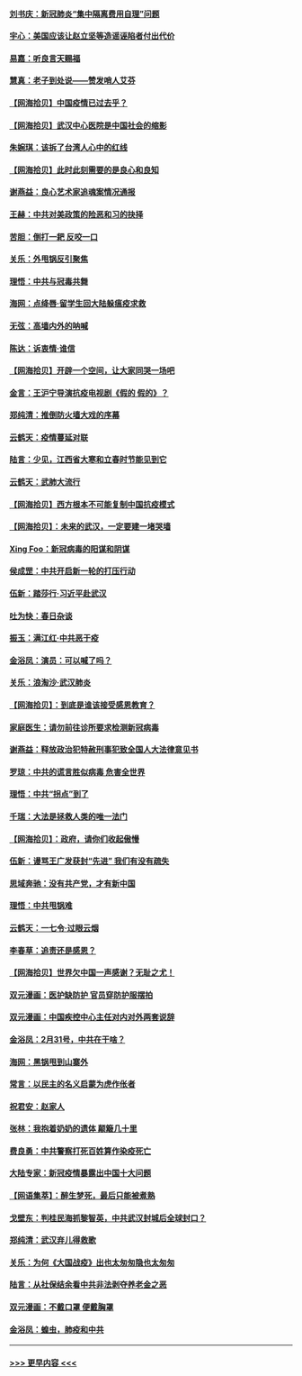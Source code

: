 #### [刘书庆：新冠肺炎“集中隔离费用自理”问题](../pages/nsc993/n11950783.md?t=03190602) 
#### [宇心：美国应该让赵立坚等造谣诬陷者付出代价](../pages/nsc993/n11950309.md?t=03190602) 
#### [易嘉：听良言天赐福](../pages/nsc993/n11949334.md?t=03190602) 
#### [慧真：老子到处说——赞发哨人艾芬](../pages/nsc993/n11949274.md?t=03190602) 
#### [【网海拾贝】中国疫情已过去乎？](../pages/nsc993/n11949052.md?t=03190602) 
#### [【网海拾贝】武汉中心医院是中国社会的缩影](../pages/nsc993/n11946574.md?t=03190602) 
#### [朱婉琪：该拆了台湾人心中的红线](../pages/nsc993/n11946959.md?t=03190602) 
#### [【网海拾贝】此时此刻需要的是良心和良知](../pages/nsc993/n11945471.md?t=03190602) 
#### [谢燕益：良心艺术家追魂案情况通报](../pages/nsc993/n11945327.md?t=03190602) 
#### [王赫：中共对美政策的险恶和习的抉择](../pages/nsc993/n11944942.md?t=03190602) 
#### [苦胆：倒打一耙 反咬一口](../pages/nsc993/n11944542.md?t=03190602) 
#### [关乐：外甩锅反引聚焦](../pages/nsc993/n11944211.md?t=03190602) 
#### [理悟：中共与冠毒共舞](../pages/nsc993/n11944197.md?t=03190602) 
#### [海网：点绛唇‧留学生回大陆躲瘟疫求救](../pages/nsc993/n11944043.md?t=03190602) 
#### [无弦：高墙内外的呐喊](../pages/nsc993/n11943684.md?t=03190602) 
#### [陈达：诉衷情·谁信](../pages/nsc993/n11942899.md?t=03190602) 
#### [【网海拾贝】开辟一个空间，让大家同哭一场吧](../pages/nsc993/n11942165.md?t=03190602) 
#### [金言：王沪宁导演抗疫电视剧《假的 假的》？](../pages/nsc993/n11941510.md?t=03190602) 
#### [郑纯清：推倒防火墙大戏的序幕](../pages/nsc993/n11940838.md?t=03190602) 
#### [云鹤天：疫情蔓延对联](../pages/nsc993/n11940579.md?t=03190602) 
#### [陆言：少见，江西省大寒和立春时节能见到它](../pages/nsc993/n11939983.md?t=03190602) 
#### [云鹤天：武肺大流行](../pages/nsc993/n11939902.md?t=03190602) 
#### [【网海拾贝】西方根本不可能复制中国抗疫模式](../pages/nsc993/n11939725.md?t=03190602) 
#### [【网海拾贝】：未来的武汉，一定要建一堵哭墙](../pages/nsc993/n11938684.md?t=03190602) 
#### [Xing Foo：新冠病毒的阳谋和阴谋](../pages/nsc993/n11936086.md?t=03190602) 
#### [侯成罡：中共开启新一轮的打压行动](../pages/nsc993/n11935730.md?t=03190602) 
#### [伍新：踏莎行‧习近平赴武汉](../pages/nsc993/n11935157.md?t=03190602) 
#### [吐为快：春日杂谈](../pages/nsc993/n11934776.md?t=03190602) 
#### [振玉：满江红‧中共恶于疫](../pages/nsc993/n11934647.md?t=03190602) 
#### [金浴凤：演员：可以喊了吗？](../pages/nsc993/n11934602.md?t=03190602) 
#### [关乐：浪淘沙·武汉肺炎](../pages/nsc993/n11931792.md?t=03190602) 
#### [【网海拾贝】：到底是谁该接受感恩教育？](../pages/nsc993/n11931552.md?t=03190602) 
#### [家庭医生：请勿前往诊所要求检测新冠病毒](../pages/nsc993/n11929190.md?t=03190602) 
#### [谢燕益：释放政治犯特赦刑事犯致全国人大法律意见书](../pages/nsc993/n11928978.md?t=03190602) 
#### [罗琼：中共的谎言胜似病毒 危害全世界](../pages/nsc993/n11922636.md?t=03190602) 
#### [理悟：中共“拐点”到了](../pages/nsc993/n11928496.md?t=03190602) 
#### [千瑞：大法是拯救人类的唯一法门](../pages/nsc993/n11927637.md?t=03190602) 
#### [【网海拾贝】：政府，请你们收起傲慢](../pages/nsc993/n11926932.md?t=03190602) 
#### [伍新：谩骂王广发获封“先进” 我们有没有疏失](../pages/nsc993/n11926101.md?t=03190602) 
#### [思域奔驰：没有共产党，才有新中国](../pages/nsc993/n11926058.md?t=03190602) 
#### [理悟：中共甩锅难](../pages/nsc993/n11925355.md?t=03190602) 
#### [云鹤天：一七令·过眼云烟](../pages/nsc993/n11925284.md?t=03190602) 
#### [李春草：追责还是感恩？](../pages/nsc993/n11925274.md?t=03190602) 
#### [【网海拾贝】世界欠中国一声感谢？无耻之尤！](../pages/nsc993/n11925239.md?t=03190602) 
#### [双元漫画：医护缺防护 官员穿防护服摆拍](../pages/nsc993/n11923899.md?t=03190602) 
#### [双元漫画：中国疾控中心主任对内对外两套说辞](../pages/nsc993/n11921994.md?t=03190602) 
#### [金浴凤：2月31号，中共在干啥？](../pages/nsc993/n11922706.md?t=03190602) 
#### [海网：黑锅甩到山寨外](../pages/nsc993/n11922688.md?t=03190602) 
#### [常言：以民主的名义启蒙为虎作伥者](../pages/nsc993/n11922217.md?t=03190602) 
#### [祝君安：赵家人](../pages/nsc993/n11922209.md?t=03190602) 
#### [张林：我抱着奶奶的遗体 颠簸几十里](../pages/nsc993/n11920945.md?t=03190602) 
#### [费良勇：中共警察打死百姓算作染疫死亡](../pages/nsc993/n11919264.md?t=03190602) 
#### [大陆专家：新冠疫情暴露出中国十大问题](../pages/nsc993/n11919187.md?t=03190602) 
#### [【网语集萃】：醉生梦死，最后只能被煮熟](../pages/nsc993/n11918994.md?t=03190602) 
#### [戈壁东：判桂民海抓黎智英，中共武汉封城后全球封口？](../pages/nsc993/n11917982.md?t=03190602) 
#### [郑纯清：武汉弃儿得救歌](../pages/nsc993/n11917881.md?t=03190602) 
#### [关乐：为何《大国战疫》出也太匆匆隐也太匆匆](../pages/nsc993/n11917792.md?t=03190602) 
#### [陆言：从社保结余看中共非法剥夺养老金之恶](../pages/nsc993/n11917084.md?t=03190602) 
#### [双元漫画：不戴口罩 便戴胸罩](../pages/nsc993/n11916447.md?t=03190602) 
#### [金浴凤：蝗虫，肺疫和中共](../pages/nsc993/n11916904.md?t=03190602) 

----
#### [ >>> 更早内容 <<< ](../indexes/nsc993-earlier.md)
